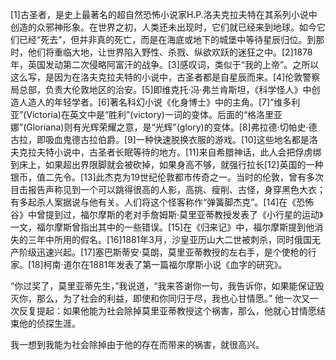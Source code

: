 [1]古圣者，是史上最著名的超自然恐怖小说家H.P.洛夫克拉夫特在其系列小说中创造的众邪神形象。在世界之初，人类还未出现时，它们就已经来到地球。如今它们已经“死去”，但并非真的死亡，而是在海底或地下的城堡中等待星辰归位。到那时，他们将重临大地，让世界陷入野性、杀戮、纵欲欢跃的迷狂之中。[2]1878年，英国发动第二次侵略阿富汗的战争。[3]感叹词，类似于“我的上帝”。之所以这么写，是因为在洛夫克拉夫特的小说中，古圣者都是自星辰而来。[4]伦敦警察局总部，负责大伦敦地区的治安。[5]即维克托·冯·弗兰肯斯坦，《科学怪人》中创造人造人的年轻学者。[6]著名科幻小说《化身博士》中的主角。[7]“维多利亚”(Victoria)在英文中是“胜利”(victory)一词的变体。后面的“格洛里亚娜”(Gloriana)则有光辉荣耀之意，是“光辉”(glory)的变体。[8]弗拉德·切帕史·德古拉，即吸血鬼德古拉伯爵。[9]一种快速脱换衣服的游戏。[10]这些地名都是洛夫克拉夫特小说中，古圣者长眠等待的地方。[11]来自希腊神话，此人会把俘虏绑到床上，如果超出界限脚就会被砍掉，如果身高不够，就强行拉长[12]英国的一种银币，值二先令。[13]此杰克为19世纪伦敦都市传奇之一。当时的伦敦，曾有多次目击报告声称见到一个可以跳得很高的人影，高挑、瘦削、古怪，身穿黑色大衣；有多起杀人案据说与他有关。人们将这个怪客称作“弹簧脚杰克”。[14]在《恐怖谷》中曾提到过，福尔摩斯的老对手詹姆斯·莫里亚蒂教授发表了《小行星的运动》一文，福尔摩斯曾指出其中的一些错误。[15]在《归来记》中，福尔摩斯提到他消失的三年中所用的假名。[16]1881年3月，沙皇亚历山大二世被刺杀，同时俄国无产阶级迅速兴起。[17]塞巴斯蒂安·莫朗，莫里亚蒂教授的左右手，是个使枪的行家。[18]柯南·道尔在1881年发表了第一篇福尔摩斯小说《血字的研究》。



“你过奖了，莫里亚蒂先生，”我说道，“我来答谢你一句，我告诉你，如果能保证毁灭你，那么，为了社会的利益，即使和你同归于尽，我也心甘情愿。”
他一次又一次反复提起：如果他能为社会除掉莫里亚蒂教授这个祸害，那么，他就心甘情愿结束他的侦探生涯。

我一想到我能为社会除掉由于他的存在而带来的祸害，就很高兴。

